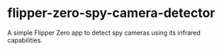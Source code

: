 # flipper-zero-spy-camera-detector
A simple Flipper Zero app to detect spy cameras using its infrared capabilities.
